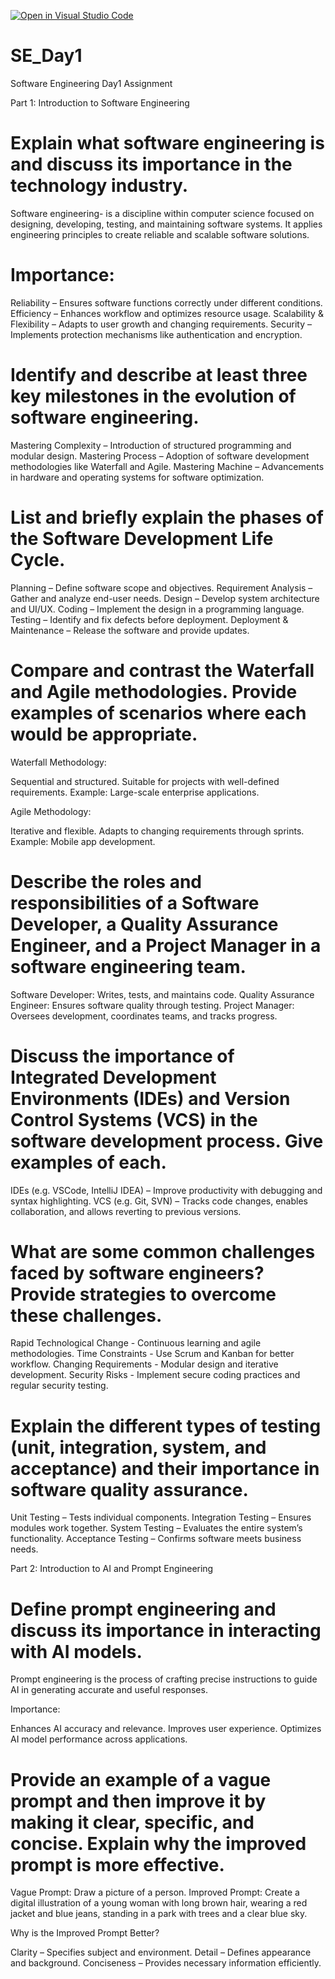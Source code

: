 [![Open in Visual Studio Code](https://classroom.github.com/assets/open-in-vscode-2e0aaae1b6195c2367325f4f02e2d04e9abb55f0b24a779b69b11b9e10269abc.svg)](https://classroom.github.com/online_ide?assignment_repo_id=18365061&assignment_repo_type=AssignmentRepo)
# SE_Day1
Software Engineering Day1 Assignment

Part 1: Introduction to Software Engineering

# Explain what software engineering is and discuss its importance in the technology industry.

Software engineering- is a discipline within computer science focused on designing, developing, testing, and maintaining software systems. It applies engineering principles to create reliable and scalable software solutions.

# Importance:

Reliability – Ensures software functions correctly under different conditions.
Efficiency – Enhances workflow and optimizes resource usage.
Scalability & Flexibility – Adapts to user growth and changing requirements.
Security – Implements protection mechanisms like authentication and encryption.

# Identify and describe at least three key milestones in the evolution of software engineering.

Mastering Complexity – Introduction of structured programming and modular design.
Mastering Process – Adoption of software development methodologies like Waterfall and Agile.
Mastering Machine – Advancements in hardware and operating systems for software optimization.

# List and briefly explain the phases of the Software Development Life Cycle.

Planning – Define software scope and objectives.
Requirement Analysis – Gather and analyze end-user needs.
Design – Develop system architecture and UI/UX.
Coding – Implement the design in a programming language.
Testing – Identify and fix defects before deployment.
Deployment & Maintenance – Release the software and provide updates.

# Compare and contrast the Waterfall and Agile methodologies. Provide examples of scenarios where each would be appropriate.

Waterfall Methodology:

Sequential and structured.
Suitable for projects with well-defined requirements.
Example: Large-scale enterprise applications.

Agile Methodology:

Iterative and flexible.
Adapts to changing requirements through sprints.
Example: Mobile app development.

# Describe the roles and responsibilities of a Software Developer, a Quality Assurance Engineer, and a Project Manager in a software engineering team.

Software Developer: Writes, tests, and maintains code.
Quality Assurance Engineer: Ensures software quality through testing.
Project Manager: Oversees development, coordinates teams, and tracks progress.

# Discuss the importance of Integrated Development Environments (IDEs) and Version Control Systems (VCS) in the software development process. Give examples of each.

IDEs (e.g. VSCode, IntelliJ IDEA) – Improve productivity with debugging and syntax highlighting.
VCS (e.g. Git, SVN) – Tracks code changes, enables collaboration, and allows reverting to previous versions.

# What are some common challenges faced by software engineers? Provide strategies to overcome these challenges.

Rapid Technological Change - Continuous learning and agile methodologies.
Time Constraints - Use Scrum and Kanban for better workflow.
Changing Requirements - Modular design and iterative development.
Security Risks - Implement secure coding practices and regular security testing.

# Explain the different types of testing (unit, integration, system, and acceptance) and their importance in software quality assurance.

Unit Testing – Tests individual components.
Integration Testing – Ensures modules work together.
System Testing – Evaluates the entire system’s functionality.
Acceptance Testing – Confirms software meets business needs.

 Part 2: Introduction to AI and Prompt Engineering


# Define prompt engineering and discuss its importance in interacting with AI models.

Prompt engineering is the process of crafting precise instructions to guide AI in generating accurate and useful responses.

Importance:

Enhances AI accuracy and relevance.
Improves user experience.
Optimizes AI model performance across applications.

# Provide an example of a vague prompt and then improve it by making it clear, specific, and concise. Explain why the improved prompt is more effective.

Vague Prompt: Draw a picture of a person.
Improved Prompt: Create a digital illustration of a young woman with long brown hair, wearing a red jacket and blue jeans, standing in a park with trees and a clear blue sky.

Why is the Improved Prompt Better?

Clarity – Specifies subject and environment.
Detail – Defines appearance and background.
Conciseness – Provides necessary information efficiently.
